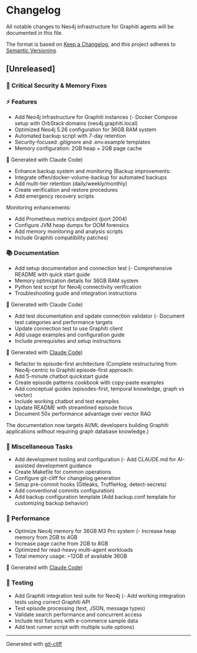 # Changelog

All notable changes to Neo4j infrastructure for Graphiti agents will be documented in this file.

The format is based on [Keep a Changelog](https://keepachangelog.com/en/1.0.0/),
and this project adheres to [Semantic Versioning](https://semver.org/spec/v2.0.0.html).

## [Unreleased]
### 🚨 Critical Security & Memory Fixes




### ⚡ Features

- Add Neo4j infrastructure for Graphiti instances (- Docker Compose setup with OrbStack domains (neo4j.graphiti.local)
- Optimized Neo4j 5.26 configuration for 36GB RAM system
- Automated backup script with 7-day retention
- Security-focused .gitignore and .env.example templates
- Memory configuration: 2GB heap + 2GB page cache

🤖 Generated with Claude Code)
- Enhance backup system and monitoring (Backup improvements:
- Integrate offen/docker-volume-backup for automated backups
- Add multi-tier retention (daily/weekly/monthly)
- Create verification and restore procedures
- Add emergency recovery scripts

Monitoring enhancements:
- Add Prometheus metrics endpoint (port 2004)
- Configure JVM heap dumps for OOM forensics
- Add memory monitoring and analysis scripts
- Include Graphiti compatibility patches)



### 📚 Documentation

- Add setup documentation and connection test (- Comprehensive README with quick start guide
- Memory optimization details for 36GB RAM system
- Python test script for Neo4j connectivity verification
- Troubleshooting guide and integration instructions

🤖 Generated with Claude Code)
- Add test documentation and update connection validator (- Document test categories and performance targets
- Update connection test to use Graphiti client
- Add usage examples and configuration guide
- Include prerequisites and setup instructions

🤖 Generated with [Claude Code](https://claude.ai/code))
- Refactor to episode-first architecture (Complete restructuring from Neo4j-centric to Graphiti episode-first approach:
- Add 5-minute chatbot quickstart guide
- Create episode patterns cookbook with copy-paste examples
- Add conceptual guides (episodes-first, temporal knowledge, graph vs vector)
- Include working chatbot and test examples
- Update README with streamlined episode focus
- Document 50x performance advantage over vector RAG

The documentation now targets AI/ML developers building Graphiti applications
without requiring graph database knowledge.)



### 🔧 Miscellaneous Tasks

- Add development tooling and configuration (- Add CLAUDE.md for AI-assisted development guidance
- Create Makefile for common operations
- Configure git-cliff for changelog generation
- Setup pre-commit hooks (Gitleaks, TruffleHog, detect-secrets)
- Add conventional commits configuration)
- Add backup configuration template (Add backup.conf template for customizing backup behavior)



### 🚀 Performance

- Optimize Neo4j memory for 36GB M3 Pro system (- Increase heap memory from 2GB to 4GB
- Increase page cache from 2GB to 8GB
- Optimized for read-heavy multi-agent workloads
- Total memory usage: ~12GB of available 36GB

🤖 Generated with [Claude Code](https://claude.ai/code))



### 🧪 Testing

- Add Graphiti integration test suite for Neo4j (- Add working integration tests using correct Graphiti API
- Test episode processing (text, JSON, message types)
- Validate search performance and concurrent access
- Include test fixtures with e-commerce sample data
- Add test runner script with multiple suite options)

---
Generated with [git-cliff](https://github.com/orhun/git-cliff)
